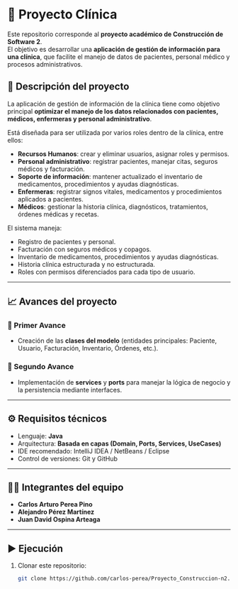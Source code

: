 # 🏥 Proyecto Clínica 

Este repositorio corresponde al **proyecto académico de Construcción de Software 2**.  
El objetivo es desarrollar una **aplicación de gestión de información para una clínica**, que facilite el manejo de datos de pacientes, personal médico y procesos administrativos.  

## 📌 Descripción del proyecto

La aplicación de gestión de información de la clínica tiene como objetivo principal **optimizar el manejo de los datos relacionados con pacientes, médicos, enfermeras y personal administrativo**.  

Está diseñada para ser utilizada por varios roles dentro de la clínica, entre ellos:
- **Recursos Humanos**: crear y eliminar usuarios, asignar roles y permisos.  
- **Personal administrativo**: registrar pacientes, manejar citas, seguros médicos y facturación.  
- **Soporte de información**: mantener actualizado el inventario de medicamentos, procedimientos y ayudas diagnósticas.  
- **Enfermeras**: registrar signos vitales, medicamentos y procedimientos aplicados a pacientes.  
- **Médicos**: gestionar la historia clínica, diagnósticos, tratamientos, órdenes médicas y recetas.  

El sistema maneja:  
- Registro de pacientes y personal.  
- Facturación con seguros médicos y copagos.  
- Inventario de medicamentos, procedimientos y ayudas diagnósticas.  
- Historia clínica estructurada y no estructurada.  
- Roles con permisos diferenciados para cada tipo de usuario.  

---

## 📈 Avances del proyecto

### 🔹 Primer Avance
- Creación de las **clases del modelo** (entidades principales: Paciente, Usuario, Facturación, Inventario, Órdenes, etc.).  

### 🔹 Segundo Avance
- Implementación de **services** y **ports** para manejar la lógica de negocio y la persistencia mediante interfaces.  

---

## ⚙️ Requisitos técnicos

- Lenguaje: **Java**  
- Arquitectura: **Basada en capas (Domain, Ports, Services, UseCases)**  
- IDE recomendado: IntelliJ IDEA / NetBeans / Eclipse  
- Control de versiones: Git y GitHub  

---

## 👨‍💻 Integrantes del equipo

- **Carlos Arturo Perea Pino**  
- **Alejandro Pérez Martínez**  
- **Juan David Ospina Arteaga**  

---

## ▶️ Ejecución

1. Clonar este repositorio:  
   ```bash
   git clone https://github.com/carlos-perea/Proyecto_Construccion-n2.git
